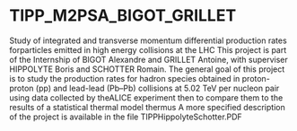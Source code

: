 # TIPP_M2PSA_BIGOT_GRILLET
Study of integrated and transverse momentum differential production rates forparticles emitted in high energy collisions at the LHC  This project is part of the Internship of BIGOT Alexandre and GRILLET Antoine, with superviser HIPPOLYTE Boris and SCHOTTER Romain.  The general goal of this project is to study the production rates for hadron species obtained in proton-proton (pp) and lead-lead (Pb–Pb) collisions at 5.02 TeV per nucleon pair using data collected by theALICE experiment then to compare them to the results of a statistical thermal model thermus  A more specified description of the project is available in the file TIPPHippolyteSchotter.PDF
